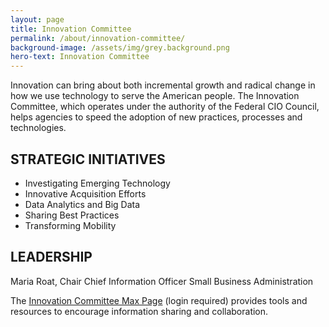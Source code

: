 ```yaml
---
layout: page
title: Innovation Committee
permalink: /about/innovation-committee/
background-image: /assets/img/grey.background.png
hero-text: Innovation Committee
---
```

Innovation can bring about both incremental growth and radical change in how we use technology to serve the American people. The Innovation Committee, which operates under the authority of the Federal CIO Council, helps agencies to speed the adoption of new practices, processes and technologies.


## STRATEGIC INITIATIVES
* Investigating Emerging Technology
* Innovative Acquisition Efforts
* Data Analytics and Big Data
* Sharing Best Practices
* Transforming Mobility


## LEADERSHIP
Maria Roat, Chair
Chief Information Officer
Small Business Administration



The [Innovation Committee Max Page](https://community.max.gov/display/Egov/CIO+Council+Innovation+Committee) (login required) provides tools and resources to encourage information sharing and collaboration.
